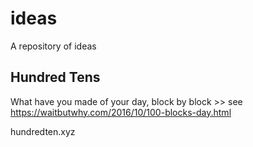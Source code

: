 # ideas
A repository of ideas

## Hundred Tens

What have you made of your day, block by block >> see https://waitbutwhy.com/2016/10/100-blocks-day.html

hundredten.xyz
